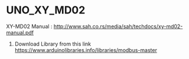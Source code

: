 # UNO_XY_MD02
XY-MD02 Manual : http://www.sah.co.rs/media/sah/techdocs/xy-md02-manual.pdf
 1. Download Library from this link https://www.arduinolibraries.info/libraries/modbus-master

